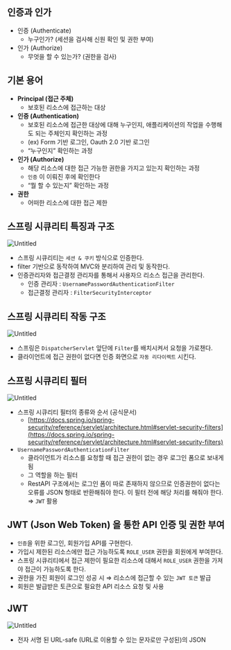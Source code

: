 ## 인증과 인가

- 인증 (Authenticate)
    - 누구인가? (세션을 검사해 신원 확인 및 권한 부여)
- 인가 (Authorize)
    - 무엇을 할 수 있는가? (권한을 검사)

## 기본 용어

- **Principal (접근 주체)**
    - 보호된 리소스에 접근하는 대상
- **인증 (Authentication)**
    - 보호된 리소스에 접근한 대상에 대해 누구인지, 애플리케이션의 작업을 수행해도 되는 주체인지 확인하는 과정
    - (ex) Form 기반 로그인, Oauth 2.0 기반 로그인
    - “누구인지” 확인하는 과정
- **인가 (Authorize)**
    - 해당 리소스에 대한 접근 가능한 권한을 가지고 있는지 확인하는 과정
    - `인증` 이 이뤄진 후에 확인한다
    - “뭘 할 수 있는지” 확인하는 과정
- **권한**
    - 어떠한 리소스에 대한 접근 제한

## 스프링 시큐리티 특징과 구조

![Untitled](https://s3-us-west-2.amazonaws.com/secure.notion-static.com/fe94c019-3feb-4ff7-99b3-30cd3486ae94/Untitled.png)

- 스프링 시큐리티는 `세션 & 쿠키` 방식으로 인증한다.
- filter 기반으로 동작하여 MVC와 분리하여 관리 및 동작한다.
- 인증관리자와 접근결정 관리자를 통해서 사용자으 리소스 접근을 관리한다.
    - 인증 관리자 : `UsernamePasswordAuthenticationFilter`
    - 접근결정 관리자 : `FilterSecurityInterceptor`

## 스프링 시큐리티 작동 구조

![Untitled](https://s3-us-west-2.amazonaws.com/secure.notion-static.com/c5bd18f6-13b2-49fe-9510-b72c589555cd/Untitled.png)

- 스프링은 `DispatcherServlet` 앞단에 `Filter`를 배치시켜서 요청을 가로챈다.
- 클라이언트에 접근 권한이 없다면 인증 화면으로 `자동 리다이렉트` 시킨다.

## 스프링 시큐리티 필터

![Untitled](https://s3-us-west-2.amazonaws.com/secure.notion-static.com/996fcfb8-701e-484d-abf7-28aff976c056/Untitled.png)

- 스프링 시큐리티 필터의 종류와 순서 (공식문서)
    - [https://docs.spring.io/spring-security/reference/servlet/architecture.html#servlet-security-filters](https://docs.spring.io/spring-security/reference/servlet/architecture.html#servlet-security-filters)
- `UsernamePasswordAuthenticationFilter`
    - 클라이언트가 리소스를 요청할 때 접근 권한이 없는 경우 로그인 폼으로 보내게 됨
    - 그 역할을 하는 필터
    - RestAPI 구조에서는 로그인 폼이 따로 존재하지 않으므로 인증권한이 없다는 오류를 JSON 형태로 반환해줘야 한다. 이 필터 전에 해당 처리를 해줘야 한다. ⇒ `JWT` 활용


## JWT (Json Web Token) 을 통한 API 인증 및 권한 부여

- `인증`을 위한 로그인, 회원가입 API를 구현한다.
- 가입시 제한된 리소스에만 접근 가능하도록 `ROLE_USER` 권한을 회원에게 부여한다.
- 스프링 시큐리티에서 접근 제한이 필요한 리소스에 대해서 `ROLE_USER` 권한을 가져야 접근이 가능하도록 한다.
- 권한을 가진 회원이 로그인 성공 시 ⇒ 리소스에 접근할 수 있는 `JWT 토큰` 발급
- 회원은 발급받은 토큰으로 필요한 API 리소스 요청 및 사용

## JWT

![Untitled](https://s3-us-west-2.amazonaws.com/secure.notion-static.com/f309eb4e-bf43-4f55-8b96-ec53187ec177/Untitled.png)

- 전자 서명 된 URL-safe (URL로 이용할 수 있는 문자로만 구성된)의 JSON